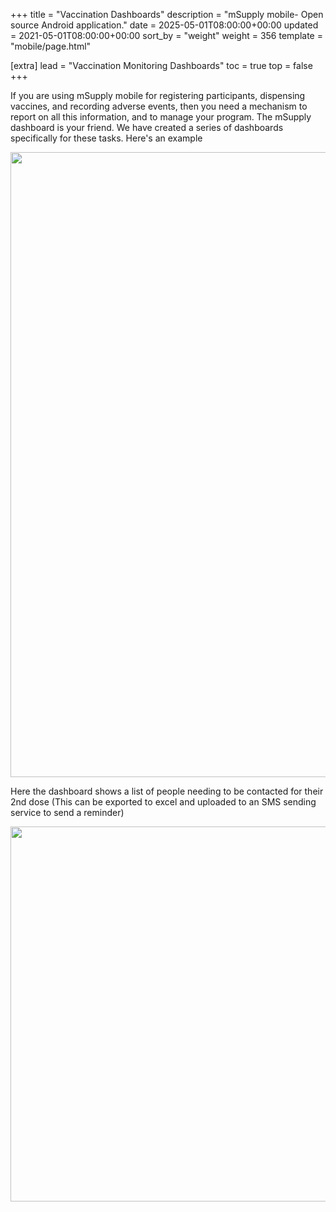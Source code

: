 +++
title = "Vaccination Dashboards"
description = "mSupply mobile- Open source Android application."
date = 2025-05-01T08:00:00+00:00
updated = 2021-05-01T08:00:00+00:00
sort_by = "weight"
weight = 356
template = "mobile/page.html"

[extra]
lead = "Vaccination Monitoring Dashboards"
toc = true
top = false
+++


If you are using mSupply mobile for registering participants, dispensing vaccines, and recording adverse events, then you need a mechanism to report on all this information, and to manage your program.
The mSupply dashboard is your friend. We have created a series of dashboards specifically for these tasks.
Here's an example

[<img src="/_media/en:mobile:user_guide:pasted:20210330-074743.png?w=1000&amp;tok=22ce3b" class="mediacenter" loading="lazy" alt="" width="1000" />](/_detail/en:mobile:user_guide:pasted:20210330-074743.png?id=en%3Amobile%3Auser_guide%3Avaccination_dashboards)

Here the dashboard shows a list of people needing to be contacted for their 2nd dose (This can be exported to excel and uploaded to an SMS sending service to send a reminder)

[<img src="/_media/en:mobile:user_guide:pasted:20210330-081255.png?w=600&amp;tok=3de372" class="mediacenter" loading="lazy" alt="" width="600" />](/_detail/en:mobile:user_guide:pasted:20210330-081255.png?id=en%3Amobile%3Auser_guide%3Avaccination_dashboards)

